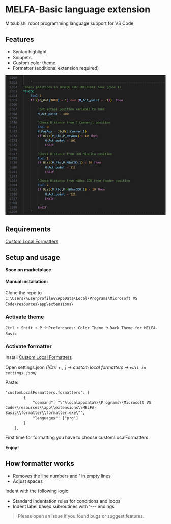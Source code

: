 # MELFA-Basic language extension

Mitsubishi robot programming language support for VS Code

## Features

- Syntax highlight
- Snippets
- Custom color theme
- Formatter (additional extension required)

![Showcase](etc/Screenshot.png)


## Requirements

[Custom Local Formatters](https://marketplace.visualstudio.com/items?itemName=jkillian.custom-local-formatters)

## Setup and usage

**Soon on marketplace**

#### Manual installation:

Clone the repo to `C:\Users\%userprofile%\AppData\Local\Programs\Microsoft VS Code\resources\app\extensions\`

### Activate theme

`Ctrl + Shift + P` -> `Preferences: Color Theme` -> `Dark Theme for MELFA-Basic`

### Activate formatter

Install [Custom Local Formatters](https://marketplace.visualstudio.com/items?itemName=jkillian.custom-local-formatters)

Open settings.json *([Ctrl + , ] -> custom local formatters -> `edit in settings.json`)*

Paste:
```
"customLocalFormatters.formatters": [
        {
            "command": "\"%localappdata%\\Programs\\Microsoft VS Code\\resources\\app\\extensions\\MELFA-Basic\\formatter\\formatter.exe\"",
            "languages": ["prg"]
        }
    ],
```
First time for formatting you have to choose customLocalFormatters

**Enjoy!**

## How formatter works

- Removes the line numbers and ' in empty lines
- Adjust spaces

Indent with the following logic:
- Standard indentation rules for conditions and loops
- Indent label based subroutines with '--- endings

> Please open an issue if you found bugs or suggest features.

